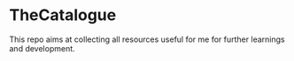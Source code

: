 # TheCatalogue
This repo aims at collecting all resources useful for me for further learnings and development.
